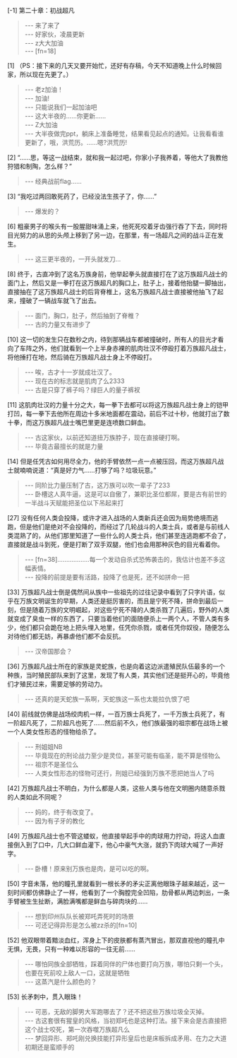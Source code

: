 
[-1] 第二十章：初战超凡
>--- 来了来了<br>
>--- 好家伙，凌晨更新<br>
>--- z大大加油<br>
>--- [fn=18]<br>

[1] （PS：接下来的几天又要开始忙，还好有存稿，今天不知道晚上什么时候回家，所以现在先更了。）
>--- 老z加油！<br>
>--- 加油!<br>
>--- 只能说我们一起加油吧<br>
>--- 这大半夜的……你更新……<br>
>--- Z大加油<br>
>--- 大半夜做完ppt，躺床上准备睡觉，结果看见起点的通知。让我看看谁更新了，哦，洪荒历。……嗯?洪荒历!<br>

[2] “……思，等这一战结束，就和我一起过吧，你家小子我养着，等他大了我教他狩猎和制陶，怎么样？”
>--- 经典战前flag……<br>

[3] “我吃过两回敢死药了，已经没法生孩子了，你……”
>--- 爆发的？<br>

[6] 粗豪男子的喉头有一股腥甜味涌上来，他死死咬着牙齿强行吞了下去，同时将目光努力的从思的头颅上移到了另一边，在那里，有一场超凡之间的战斗正在发生。
>--- 这三更半夜的，一开头就发刀…<br>

[8] 终于，古直冲到了这名万族身前，他举起拳头就直接打在了这万族超凡战士的面门上，然后又是一拳打在这万族超凡的胸口上，肚子上，接着他抬腿一脚抽出，直接抽在了这万族超凡战士的后背脊椎上，这名万族超凡战士直接被他抽飞了起来，撞破了一辆战车就飞了出去。
>--- 面门，胸口，肚子，然后抽到了脊椎？<br>
>--- 古的力量又有进步了<br>

[10] 这一切的发生只在数秒之内，待到那辆战车都被撞破时，所有人的目光才看向了车阵之外，他们就看到一个上半身赤裸的肌肉壮汉不停殴打着万族超凡战士，将他捶打在地，然后骑在万族超凡战士身上不停殴打。
>--- 唉，古才十一岁就成壮汉了。<br>
>--- 现在古的标志就是肌肉了么2333<br>
>--- 古是只穿了裤子吗？绿巨人的量子裤衩<br>

[11] 这肌肉壮汉的力量十分之大，每一拳下去都可以将这万族超凡战士身上的铠甲打凹，每一拳下去他所在周边十多米地面都在震动，前后不过十秒，他就打出了数十拳，而这万族超凡战士嘴巴里更是连喷数口鲜血。
>--- 古这家伙，以前还知道扭万族脖子，现在直接硬打啊。<br>
>--- 毕竟古最擅长的就是力量<br>

[14] 但是任凭古如何用尽全力，他的手臂依然一点一点被压回，而这万族超凡战士就喃喃说道：“真是好力气……打够了吗？垃圾玩意。”
>--- 同阶比力量压制了古，这万族可以吹一辈子了233<br>
>--- 卧槽这人真牛逼，这是可以自傲了，兼职比圣位都屌，要是古有前世的一半战斗天赋能把圣位以下吊起来打<br>

[27] 没有任何人类会投降，或许才进入战场的人类新兵还会因为局势绝境而逃跑，但是他们是绝对不会投降的，而经过了几轮战斗的人类士兵，或者是与前线人类混熟了的，从他们那里知道了一些什么的人类士兵，他们甚至连逃跑都不会了，直接就是战斗到死，便是打断了双手双腿，他们也会用那种灰色的目光看着你。
>--- [fn=38]………………每一个发动自杀式恐怖袭击的，我估计也差不多这幅表情。<br>
>--- 投降的前提是要有活路，投降了也是死，还不如拼命一把<br>

[33] 万族超凡战士倒是偶然间从族中一些祖先的过往记录中看到了只字片语，似乎在万族文明诞生的早期，人类还是挺厉害的，而且是宁死不降，拼命到最后一刻，但是随着万族的文明崛起，对这些宁死不降的人类杀戮了几遍后，野外的人类就变成了臭虫一样的东西了，只要当着他们的面随便杀上一两个人，不管人类有多少，他们都只会跪在地上把头埋入地里，任凭你杀戮，或者任凭你奴役，随便怎么对待他们都无妨，再暴虐他们都不会反抗。
>--- 汉帝国那会？<br>

[36] 万族超凡战士所在的家族是灵蛇族，也是向着这边派遣殖民队伍最多的一个种族，当时殖民部队来到了这里，发现了有人类，其实他们还是挺开心的，毕竟他们才殖民过来，需要足够的劳动力。
>--- 还真的是天蛇族一系啊，天蛇族这一系也太能拉仇恨了吧<br>

[40] 前线就仿佛是战场绞肉机一样，一百万族士兵死了，一千万族士兵死了，有一阶超凡死了，二阶超凡也死了……然后前不久，他们族最强的祖宗都在战场上被一个人类女性形态的怪物给杀了。
>--- 刑姐姐NB<br>
>--- 毕竟现在的刑论战力至少是灵位，甚至可能有临圣，能不算是怪物么<br>
>--- 祖宗不是圣位么<br>
>--- 人类女性形态的怪物可还行，刑姐已经强到万族不愿把她当人了吗<br>

[42] 万族超凡战士不明白，为什么都是人类，这些人类与他在文明圈内随意杀戮的人类如此不同呢？
>--- 妈的，终于有改变了。<br>
>--- 因为有子牙的教化<br>

[49] 万族超凡战士也不管这蝼蚁，他直接举起手中的肉球用力拧动，将这人血直接倒入到了口中，几大口鲜血灌下，他心中豪气大涨，就扔下肉球大喊了一声好字。
>--- 卧槽！原来别万族也是肉，是可以吃的啊。<br>

[50] 字音未落，他的瞳孔里就看到一根长矛的矛尖正离他眼珠子越来越近，这一刻时间都仿佛静止了一样，他看到了一个胸膛完全凹陷，肋骨都从两边刺出，一条手臂被生生扯断，满脸满嘴都是鲜血与碎肉块的……
>--- 想到印州队队长被郑吒弄死时的场景<br>
>--- 可还记得异形是怎么被zz杀的[fn=10]<br>

[52] 他双眼带着黯淡血红，浑身上下的皮肤都有蒸汽冒出，那双直视他的瞳孔中无惧，无畏，只有一种难以形容的一往无前……
>--- 哪怕同族全部牺牲，踩着同伴的尸体也要打向万族，哪怕只剩一个头，也要在死前咬上敌人一口，这就是牺牲<br>
>--- 这蒸汽是什么颜色的？<br>

[53] 长矛刺中，贯入眼珠！
>--- 可恶，无敌的脚男大军跑哪去了？还不把这些万族垃圾全灭掉。<br>
>--- 古这套很有猩皇的风格，当初郑吒也是这种打法。接下来会是古直接把这个战士咬死，第一次吞噬万族超凡么<br>
>--- 梦回异形、郑吒刚兑换技能打异形皇后也是床板拆成矛用、在力之大道初期还是蛮顺手的<br>
